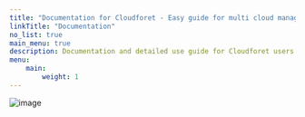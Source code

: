 ```yaml
---
title: "Documentation for Cloudforet - Easy guide for multi cloud management"
linkTitle: "Documentation"
no_list: true
main_menu: true
description: Documentation and detailed use guide for Cloudforet users and opensource contributors.
menu:
    main:
        weight: 1
---
```


![image](/images/documentation/flying-wonny_christmas-version.png)
